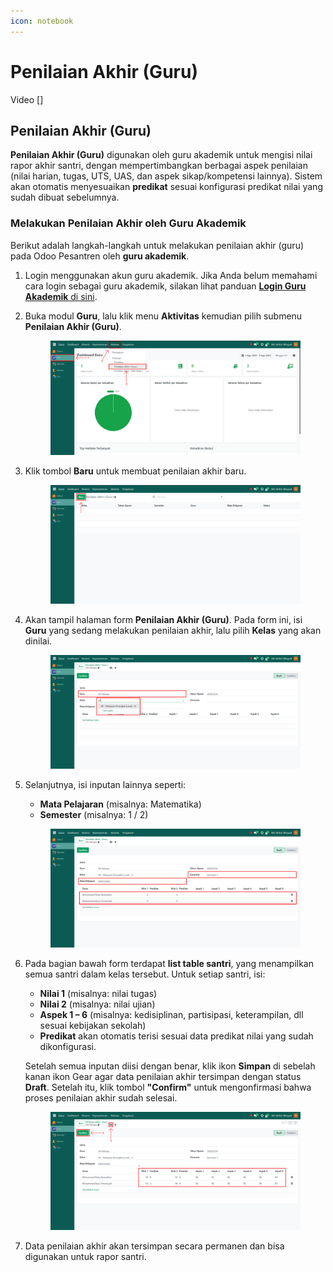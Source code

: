 ```yaml
---
icon: notebook
---
```


# Penilaian Akhir (Guru)

Video \[]

## Penilaian Akhir (Guru)

**Penilaian Akhir (Guru)** digunakan oleh guru akademik untuk mengisi nilai rapor akhir santri, dengan mempertimbangkan berbagai aspek penilaian (nilai harian, tugas, UTS, UAS, dan aspek sikap/kompetensi lainnya). Sistem akan otomatis menyesuaikan **predikat** sesuai konfigurasi predikat nilai yang sudah dibuat sebelumnya.

### Melakukan Penilaian Akhir oleh Guru Akademik

Berikut adalah langkah-langkah untuk melakukan penilaian akhir (guru) pada Odoo Pesantren oleh **guru akademik**.

1. Login menggunakan akun guru akademik. Jika Anda belum memahami cara login sebagai guru akademik, silakan lihat panduan [**Login Guru Akademik** di sini](../../../setup-and-konfigurasi/panduan-login/login-guru.md).
2.  Buka modul **Guru**, lalu klik menu **Aktivitas** kemudian pilih submenu **Penilaian Akhir (Guru)**.

    <figure><img src="../../../.gitbook/assets/images-461.png" alt=""><figcaption></figcaption></figure>


3.  Klik tombol **Baru** untuk membuat penilaian akhir baru.

    <figure><img src="../../../.gitbook/assets/images-462.png" alt=""><figcaption></figcaption></figure>


4.  Akan tampil halaman form **Penilaian Akhir (Guru)**. Pada form ini, isi **Guru** yang sedang melakukan penilaian akhir, lalu pilih **Kelas** yang akan dinilai.

    <figure><img src="../../../.gitbook/assets/images-463.png" alt=""><figcaption></figcaption></figure>


5.  Selanjutnya, isi inputan lainnya seperti:

    * **Mata Pelajaran** (misalnya: Matematika)
    * **Semester** (misalnya: 1 / 2)

    <figure><img src="../../../.gitbook/assets/images-464.png" alt=""><figcaption></figcaption></figure>


6.  Pada bagian bawah form terdapat **list table santri**, yang menampilkan semua santri dalam kelas tersebut. Untuk setiap santri, isi:

    * **Nilai 1** (misalnya: nilai tugas)
    * **Nilai 2** (misalnya: nilai ujian)
    * **Aspek 1 – 6** (misalnya: kedisiplinan, partisipasi, keterampilan, dll sesuai kebijakan sekolah)
    * **Predikat** akan otomatis terisi sesuai data predikat nilai yang sudah dikonfigurasi.

    Setelah semua inputan diisi dengan benar, klik ikon **Simpan** di sebelah kanan ikon Gear agar data penilaian akhir tersimpan dengan status **Draft**. Setelah itu, klik tombol **"Confirm"** untuk mengonfirmasi bahwa proses penilaian akhir sudah selesai.

    <figure><img src="../../../.gitbook/assets/images-465.png" alt=""><figcaption></figcaption></figure>


7. Data penilaian akhir akan tersimpan secara permanen dan bisa digunakan untuk rapor santri.
